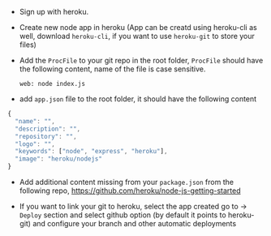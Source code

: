 - Sign up with heroku.
- Create new node app in heroku (App can be creatd using heroku-cli as well, download `heroku-cli`, if you want to use `heroku-git` to store your files)
- Add the `ProcFile` to your git repo in the root folder, `ProcFile` should have the following content, name of the file is case sensitive.

  `web: node index.js`

- add `app.json` file to the root folder, it should have the following content
```javascript
{
  "name": "",
  "description": "",
  "repository": "",
  "logo": "",
  "keywords": ["node", "express", "heroku"],
  "image": "heroku/nodejs"
}
```
- Add additional content missing from your `package.json` from the following repo, https://github.com/heroku/node-js-getting-started

- If you want to link your git to heroku, select the app created go to -> `Deploy` section and
select github option (by default it points to heroku-git) and configure your branch and other automatic deployments 
